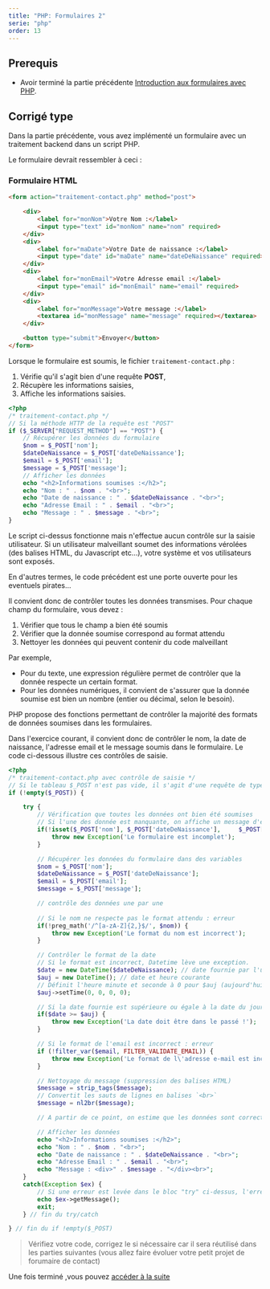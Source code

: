 ```yaml
---
title: "PHP: Formulaires 2"
serie: "php"
order: 13
---
```


## Prerequis

- Avoir terminé la partie précédente [Introduction aux formulaires avec PHP](./formulaires-intro).

## Corrigé type

Dans la partie précédente, vous avez implémenté un formulaire avec un traitement backend dans un script PHP.

Le formulaire devrait ressembler à ceci : 

### Formulaire HTML

```html
<form action="traitement-contact.php" method="post">

    <div>
        <label for="monNom">Votre Nom :</label> 
        <input type="text" id="monNom" name="nom" required> 
    </div>
    <div>
        <label for="maDate">Votre Date de naissance :</label> 
        <input type="date" id="maDate" name="dateDeNaissance" required>  
    </div>
    <div>
        <label for="monEmail">Votre Adresse email :</label> 
        <input type="email" id="monEmail" name="email" required>  
    </div>
    <div>
        <label for="monMessage">Votre message :</label> 
        <textarea id="monMessage" name="message" required></textarea>    
    </div>

    <button type="submit">Envoyer</button>
</form>
```

Lorsque le formulaire est soumis, le fichier `traitement-contact.php` :
1. Vérifie qu'il s'agit bien d'une requête **POST**,
2. Récupère les informations saisies,
3. Affiche les informations saisies.

```php
<?php
/* traitement-contact.php */
// Si la méthode HTTP de la requête est "POST"
if ($_SERVER["REQUEST_METHOD"] == "POST") {
    // Récupérer les données du formulaire
    $nom = $_POST['nom'];
    $dateDeNaissance = $_POST['dateDeNaissance'];
    $email = $_POST['email'];
    $message = $_POST['message'];
    // Afficher les données
    echo "<h2>Informations soumises :</h2>";
    echo "Nom : " . $nom . "<br>";
    echo "Date de naissance : " . $dateDeNaissance . "<br>";
    echo "Adresse Email : " . $email . "<br>";
    echo "Message : " . $message . "<br>";
}
```

Le script ci-dessus fonctionne mais n'effectue aucun contrôle sur la saisie utilisateur. Si un utilisateur malveillant soumet des informations vérolées (des balises HTML, du Javascript etc...), votre système et vos utilisateurs sont exposés.

En d'autres termes, le code précédent est une porte ouverte pour les eventuels pirates...

Il convient donc de contrôler toutes les données transmises. Pour chaque champ du formulaire, vous devez : 
1. Vérifier que tous le champ a bien été soumis
2. Vérifier que la donnée soumise correspond au format attendu
3. Nettoyer les données qui peuvent contenir du code malveillant

Par exemple, 

- Pour du texte, une expression régulière permet de contrôler que la donnée respecte un certain format.
- Pour les données numériques, il convient de s'assurer que la donnée soumise est bien un nombre (entier ou décimal, selon le besoin).

PHP propose des fonctions permettant de contrôler la majorité des formats de données soumises dans les formulaires.

Dans l'exercice courant, il convient donc de contrôler le nom, la date de naissance, l'adresse email et le message soumis dans le formulaire. Le code ci-dessous illustre ces contrôles de saisie.

```php
<?php
/* traitement-contact.php avec contrôle de saisie */
// Si le tableau $_POST n'est pas vide, il s'agit d'une requête de type POST
if (!empty($_POST)) {

    try {
        // Vérification que toutes les données ont bien été soumises
        // Si l'une des donnée est manquante, on affiche un message d'erreur
        if(!isset($_POST['nom'], $_POST['dateDeNaissance'],     $_POST['email'], $_POST['message'])) {
            throw new Exception('Le formulaire est incomplet');
        }

        // Récupérer les données du formulaire dans des variables
        $nom = $_POST['nom'];
        $dateDeNaissance = $_POST['dateDeNaissance'];
        $email = $_POST['email'];
        $message = $_POST['message'];

        // contrôle des données une par une
    
        // Si le nom ne respecte pas le format attendu : erreur
        if(!preg_math('/^[a-zA-Z]{2,}$/', $nom)) {
            throw new Exception('Le format du nom est incorrect');
        }

        // Contrôler le format de la date
        // Si le format est incorrect, Datetime lève une exception.
        $date = new DateTime($dateDeNaissance); // date fournie par l'utilisateur
        $auj = new DateTime(); // date et heure courante
        // Définit l'heure minute et seconde à 0 pour $auj (aujourd'hui)
        $auj->setTime(0, 0, 0, 0);

        // Si la date fournie est supérieure ou égale à la date du jour: erreur
        if($date >= $auj) {
            throw new Exception('La date doit être dans le passé !');
        }

        // Si le format de l'email est incorrect : erreur
        if (!filter_var($email, FILTER_VALIDATE_EMAIL)) {
            throw new Exception('Le format de l\'adresse e-mail est incorrect.');
        }

        // Nettoyage du message (suppression des balises HTML)
        $message = strip_tags($message);
        // Convertit les sauts de lignes en balises `<br>`
        $message = nl2br($message);

        // A partir de ce point, on estime que les données sont correctes (aucune erreur levée)

        // Afficher les données
        echo "<h2>Informations soumises :</h2>";
        echo "Nom : " . $nom . "<br>";
        echo "Date de naissance : " . $dateDeNaissance . "<br>";
        echo "Adresse Email : " . $email . "<br>";
        echo "Message : <div>" . $message . "</div><br>";
    }
    catch(Exception $ex) {
        // Si une erreur est levée dans le bloc "try" ci-dessus, l'erreur correspondante est affichée
        echo $ex->getMessage();
        exit;
    } // fin du try/catch 

} // fin du if !empty($_POST)

```

> Vérifiez votre code, corrigez le si nécessaire car il sera réutilisé dans les parties suivantes (vous allez faire évoluer votre petit projet de forumaire de contact)

Une fois terminé ,vous pouvez [accéder à la suite](./formulaires-dao.md)